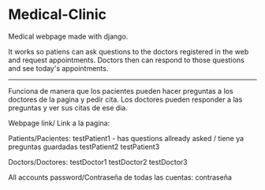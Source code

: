 # Medical-Clinic
Medical webpage made with django. 

It works so patiens can ask questions to the doctors registered in the web and request appointments. Doctors then can respond to those questions and see today's appointments.

---------------------------------------------------------------------------------------------------------------------------------------------------------------

Funciona de manera que los pacientes pueden hacer preguntas a los doctores de la pagina y pedir cita. Los doctores pueden responder a las preguntas y ver sus citas de ese dia.



Webpage link/ Link a la pagina:


Patients/Pacientes:
testPatient1 - has questions allready asked / tiene ya preguntas guardadas
testPatient2
testPatient3

Doctors/Doctores:
testDoctor1
testDoctor2
testDoctor3

All accounts password/Contraseña de todas las cuentas:
contraseña

 



